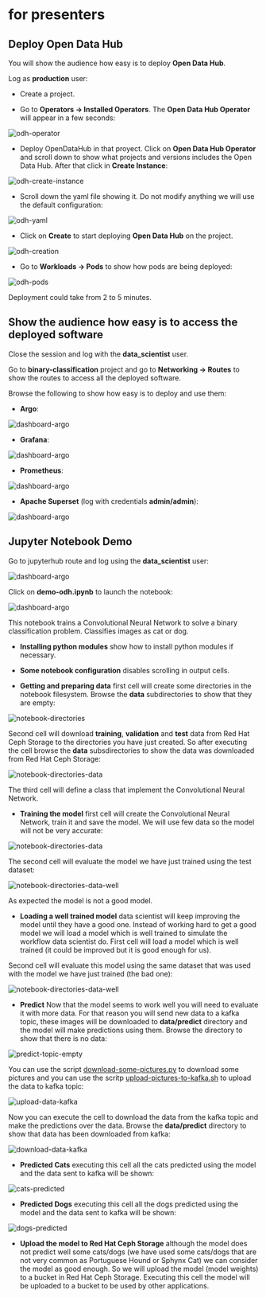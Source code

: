 # for presenters

## Deploy Open Data Hub

You will show the audience how easy is to deploy **Open Data Hub**.

Log as **production** user:

+ Create a project.

+ Go to **Operators -> Installed Operators**. The **Open Data Hub Operator** will appear in a few seconds:

![odh-operator](imgs/production-odh-operator.png)

+ Deploy OpenDataHub in that proyect. Click on **Open Data Hub Operator** and scroll down to show what projects and versions includes the Open Data Hub. After that click in **Create Instance**:

![odh-create-instance](imgs/production-odh-create-instance.png)

+ Scroll down the yaml file showing it. Do not modify anything we will use the default configuration:

![odh-yaml](imgs/production-odh-yaml.png)

+ Click on **Create** to start deploying **Open Data Hub** on the project.

![odh-creation](imgs/production-odh-create.png)

+ Go to **Workloads -> Pods** to show how pods are being deployed:

![odh-pods](imgs/production-pods-deploying.png)

Deployment could take from 2 to 5 minutes. 

## Show the audience how easy is to access the deployed software

Close the session and log with the **data_scientist** user.

Go to **binary-classification** project and go to **Networking -> Routes** to show the routes to access all the deployed software.

Browse the following to show how easy is to deploy and use them:

+ **Argo**:

![dashboard-argo](imgs/dashboard-argo.png)

+ **Grafana**:

![dashboard-argo](imgs/dashboard-grafana.png)

+ **Prometheus**:

![dashboard-argo](imgs/dashboard-prometheus.png)

+ **Apache Superset** (log with credentials **admin/admin**):

![dashboard-argo](imgs/dashboard-superset.png)

## Jupyter Notebook Demo

Go to jupyterhub route and log using the **data_scientist** user:

![dashboard-argo](imgs/demo-jupyter-log.png)

Click on **demo-odh.ipynb** to launch the notebook:

![dashboard-argo](imgs/demo-jupyter-launch.png)

This notebook trains a Convolutional Neural Network to solve a binary classification problem. Classifies images as cat or dog.

+ **Installing python modules** show how to install python modules if necessary.

+ **Some notebook configuration** disables scrolling in output cells.

+ **Getting and preparing data** first cell will create some directories in the notebook filesystem. Browse the **data** subdirectories to show that they are empty:

![notebook-directories](imgs/demo-jupyter-directories.png)

Second cell will download **training**, **validation** and **test** data from Red Hat Ceph Storage to the directories you have just created. So after executing the cell browse the **data** subsdirectories to show the data was downloaded from Red Hat Ceph Storage:

![notebook-directories-data](imgs/demo-jupyter-directories-data.png)

The third cell will define a class that implement the Convolutional Neural Network.

+ **Training the model** first cell will create the Convolutional Neural Network, train it and save the model. We will use few data so the model will not be very accurate:

![notebook-directories-data](imgs/demo-jupyter-poorly-trained.png)

The second cell will evaluate the model we have just trained using the test dataset:

![notebook-directories-data-well](imgs/demo-jupyter-poorly-trained-evaluation.png)

As expected the model is not a good model.

+ **Loading a well trained model** data scientist will keep improving the model until they have a good one. Instead of working hard to get a good model we will load a model which is well trained to simulate the workflow data scientist do. First cell will load a model which is well trained (it could be improved but it is good enough for us).

Second cell will evaluate this model using the same dataset that was used with the model we have just trained (the bad one):

![notebook-directories-data-well](imgs/demo-jupyter-well-trained-evaluation.png)

+ **Predict** Now that the model seems to work well you will need to evaluate it with more data. For that reason you will send new data to a kafka topic, these images will be downloaded to **data/predict** directory and the model will make predictions using them. Browse the directory to show that there is no data:

![predict-topic-empty](imgs/demo-jupyter-predict-topic.png)

You can use the script [download-some-pictures.py](../source/download-some-pictures.py) to download some pictures and you can use the scritp [upload-pictures-to-kafka.sh](../source/upload-pictures-to-kafka.sh) to upload the data to kafka topic:

![upload-data-kafka](imgs/demo-jupyter-upload-kafka.png)

Now you can execute the cell to download the data from the kafka topic and make the predictions over the data. Browse the **data/predict** directory to show that data has been downloaded from kafka:

![download-data-kafka](imgs/demo-jupyter-predict-download.png)

+ **Predicted Cats** executing this cell all the cats predicted using the model and the data sent to kafka will be shown:

![cats-predicted](imgs/demo-jupyter-cats-predicted.png)

+ **Predicted Dogs** executing this cell all the dogs predicted using the model and the data sent to kafka will be shown:

![dogs-predicted](imgs/demo-jupyter-dogs-predicted.png)

+ **Upload the model to Red Hat Ceph Storage** although the model does not predict well some cats/dogs (we have used some cats/dogs that are not very common as Portuguese Hound or Sphynx Cat) we can consider the model as good enough. So we will upload the model (model weights) to a bucket in Red Hat Ceph Storage. Executing this cell the model will be uploaded to a bucket to be used by other applications.